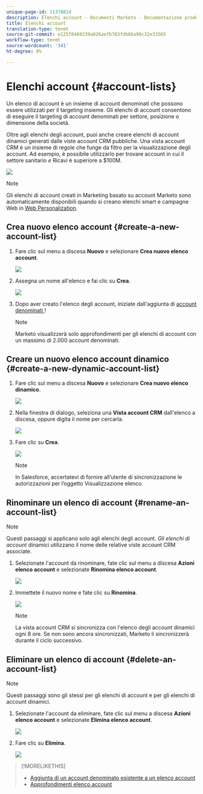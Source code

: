 ```yaml
---
unique-page-id: 11378814
description: Elenchi account - Documenti Marketo - Documentazione prodotto
title: Elenchi account
translation-type: tm+mt
source-git-commit: e125f8469239a026aefb703fdb6ba99c32e33565
workflow-type: tm+mt
source-wordcount: '341'
ht-degree: 0%

---
```



# Elenchi account {#account-lists}

Un elenco di account è un insieme di account denominati che possono essere utilizzati per il targeting insieme. Gli elenchi di account consentono di eseguire il targeting di account denominati per settore, posizione o dimensione della società.

Oltre agli elenchi degli account, puoi anche creare elenchi di account dinamici generati dalle viste account CRM pubbliche. Una vista account CRM è un insieme di regole che funge da filtro per la visualizzazione degli account. Ad esempio, è possibile utilizzarlo per trovare account in cui il settore sanitario *e* Ricavi è superiore a $100M.

![](assets/one.png)

>[!NOTE]
>
>Gli elenchi di account creati in Marketing basato su account Marketo sono automaticamente disponibili quando si creano elenchi smart e campagne Web in [Web Personalization](/help/marketo/product-docs/web-personalization/using-web-segments/web-segments.md).

## Crea nuovo elenco account {#create-a-new-account-list}

1. Fare clic sul menu a discesa **Nuovo** e selezionare **Crea nuovo elenco account**.

   ![](assets/1a.png)

1. Assegna un nome all&#39;elenco e fai clic su **Crea**.

   ![](assets/three-0.png)

1. Dopo aver creato l&#39;elenco degli account, iniziate dall&#39;aggiunta di [account denominati ](/help/marketo/product-docs/account-based-marketing/target/named-accounts/add-an-existing-named-account-to-an-account-list.md)!

   >[!NOTE]
   >
   >Marketo visualizzerà solo approfondimenti per gli elenchi di account con un massimo di 2.000 account denominati.

## Creare un nuovo elenco account dinamico {#create-a-new-dynamic-account-list}

1. Fare clic sul menu a discesa **Nuovo** e selezionare **Crea nuovo elenco dinamico**.

   ![](assets/1.png)

1. Nella finestra di dialogo, seleziona una **Vista account CRM** dall&#39;elenco a discesa, oppure digita il nome per cercarla.

   ![](assets/image2017-7-18-9-48-23.png)

1. Fare clic su **Crea**.

   ![](assets/step4.jpg)

   >[!NOTE]
   >
   >In Salesforce, accertatevi di fornire all’utente di sincronizzazione le autorizzazioni per l’oggetto Visualizzazione elenco.

## Rinominare un elenco di account {#rename-an-account-list}

>[!NOTE]
>
>Questi passaggi si applicano solo agli elenchi degli account. _Gli elenchi di account_ dinamici utilizzano il nome delle relative viste account CRM associate.

1. Selezionate l&#39;account da rinominare, fate clic sul menu a discesa **Azioni elenco account** e selezionate **Rinomina elenco account**.

   ![](assets/three.png)

1. Immettete il nuovo nome e fate clic su **Rinomina**.

   ![](assets/four.png)

   >[!NOTE]
   >
   >La vista account CRM si sincronizza con l&#39;elenco degli account dinamici ogni 8 ore. Se non sono ancora sincronizzati, Marketo li sincronizzerà durante il ciclo successivo.

## Eliminare un elenco di account {#delete-an-account-list}

>[!NOTE]
>
>Questi passaggi sono gli stessi per gli elenchi di account e per gli elenchi di account dinamici.

1. Selezionate l&#39;account da eliminare, fate clic sul menu a discesa **Azioni elenco account** e selezionate **Elimina elenco account**.

   ![](assets/five.png)

1. Fare clic su **Elimina**.

   ![](assets/six.png)

>[!MORELIKETHIS]
>
>* [Aggiunta di un account denominato esistente a un elenco account](/help/marketo/product-docs/account-based-marketing/target/named-accounts/add-an-existing-named-account-to-an-account-list.md)
>* [Approfondimenti elenco account](/help/marketo/product-docs/account-based-marketing/measure/account-list-insights.md)

